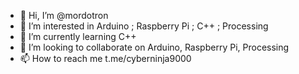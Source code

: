 - 👋 Hi, I’m @mordotron
- 👀 I’m interested in Arduino ; Raspberry Pi ; C++ ; Processing
- 🌱 I’m currently learning C++
- 💞️ I’m looking to collaborate on Arduino, Raspberry Pi, Processing
- 📫 How to reach me t.me/cyberninja9000

<!---
mordotron/mordotron is a ✨ special ✨ repository because its `README.md` (this file) appears on your GitHub profile.
You can click the Preview link to take a look at your changes.
--->
